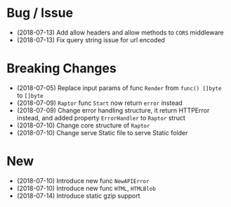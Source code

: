 # Bug / Issue

- (2018-07-13) Add allow headers and allow methods to `CORS` middleware
- (2018-07-13) Fix query string issue for url encoded

# Breaking Changes

- (2018-07-05) Replace input params of func `Render` from `func() []byte` to `[]byte`
- (2018-07-09) `Raptor` func `Start` now return `error` instead
- (2018-07-09) Change error handling structure, it return HTTPError instead, and added property `ErrorHandler` to `Raptor` struct
- (2018-07-10) Change core structure of `Raptor`
- (2018-07-10) Change serve Static file to serve Static folder

# New

- (2018-07-10) Introduce new func `NewAPIError`
- (2018-07-10) Introduce new func `HTML`, `HTMLBlob`
- (2018-07-14) Introduce static gzip support
